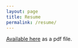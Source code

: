 ```yaml
---
layout: page
title: Resume
permalink: /resume/
---
```


[Available here](/files/resume-9-2014.pdf) as a pdf file.